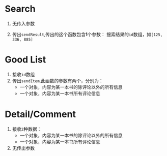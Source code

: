 # Search

1. 无传入参数

2. 传出`sendResult`,传出的这个函数包含**1**个参数： 搜索结果的`id`数组，如`[125, 336, 885]`

# Good List

1. 接收`id`数组
2. 传出`sendItem`,此函数的参数有两个，分别为：
    - 一个对象，内容为某一本书的除评论以外的所有信息
    - 一个对象，内容为某一本书所有评论信息

# Detail/Comment

1. 接收`2`种数据：
    - 一个对象，内容为某一本书的除评论以外的所有信息
    - 一个对象，内容为某一本书所有评论信息
2. 无传出参数